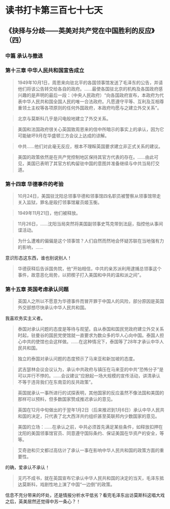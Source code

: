 读书打卡第三百七十七天
===
《抉择与分歧——英美对共产党在中国胜利的反应》（四）
---

### 中篇 承认与撤退

### 第十三章 中华人民共和国宣告成立

> 1949年10月1日，周恩来向驻北平的各国领事馆发送了毛泽东的公告，并请他们将该公告转交给各自的政府。……最使各国驻北京的机构及各国政府感兴趣的是声明的最后一段：（中央人民政府）“向各国政府宣布，本政府为代表中华人民共和国全国人民的唯一合法政府。凡愿遵守平等、互利及互相尊重领土主权等各项原则的任何外国政府，本政府均愿与之建立外交关系”。

> 北京与莫斯科几乎是闪电般地建立了外交关系。

> 美国和法国政府很关心英国致周恩来的信中所暗示的事实上的承认，因为它可能破坏9月在华盛顿三方会议上达成的谅解。

> 中共……他们对此毫无反应，根本不理睬英国要求建立非正式关系的建议。

> 美国的政策依然是在共产党控制地区保持其官方代表的存在。……由此可见，美国已表明了其官方机构留驻中国的意图并准备继续与中共当局打交道。

### 第十四章 华德事件的考验

> 10月24日，美国驻沈阳总领事华德和领事馆四名职员被警察从领事馆带走关入监狱，罪名是殴打领事馆雇员姬玉衡。

> 1949年11月21日，他们被释放。

> 11月26日，……沈阳当局突然将美国副领事史笃克带到法庭，指控他从事间谍活动。

> 为什么遭难的偏偏是这个领事馆？人们自然而然地会怀疑苏联在当地强有力的影响，……

意识形态这东西，谁也别说别人！

> 华德获释后告诉国务院，他“开始相信，中共的亲苏派利用逮捕总领事这个事件，故意恶化局势，以把楔子打入美国和中共的温和派之间”。

### 第十五章 英国考虑承认问题

> 英国人之所以不愿意为华德事件而冒开罪于中国人的风险，部分原因是英国外交部想尽快承认中华人民共和国。

我喜欢务实主义者。

> 泰国对承认问题的态度是等待与观望。自从泰国和国民党政府建立外交关系时起，驻曼谷的国民党使馆就一直要求为数众多的华人心向中国。泰国人担心中共的使馆也会这样做。……在这种情况下，泰国等了28年才承认中华人民共和国。

> 独立的泰国对承认问题的态度预示了马来亚和新加坡的态度。

> 武吉瑟林会议会议认为，承认中共政府与镇压在马来亚的中共“恐怖分子”是可以并行不悖的。……会议建议“应掀起一场大规模的宣传活动，讲清承认不等于违背我们在东南亚的反共政策”。

> 英国就承认一事所进行的试探表明，其他国家的反应虽然不像法国和美国的那样可以预料，但多数国家赞成推迟承认的意见。

> 英国在12月中旬做出的于翌年1月2日（后来推迟到1月6日）承认中华人民共和国的决定，只代表了北大西洋共约组织甚至英联邦内少数国家的意见。

> 美国的立场：……在承认之前，中共必须首先满足某些条件，如释放扣押在沈阳的美国领事馆官员、同意遵守国际条约、保证美国在华资产的安全，等等。

> 艾奇逊和贝文都过高估计了承认一事在影响中华人民共和国的政策方面的重要性。

的确，爱承认不承认！

> 无巧不成书，就在英国宣布它承认中华人民共和国的决定的当天，毛泽东抵达莫斯科，戏剧性地上演了中国“一边倒”的政策。

信息不充分带来的坏处，还是情报分析水平低劣？看完毛泽东出访莫斯科这唱大戏之后，英美居然还觉得中苏一条心？！